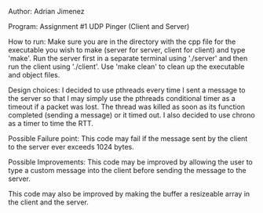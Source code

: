 Author: Adrian Jimenez

Program: Assignment #1 UDP Pinger (Client and Server)

How to run: 
Make sure you are in the directory with the cpp file for the executable you wish to make (server for 
server, client for client) and type 'make'. Run the server first in a separate terminal using './server'
and then run the client using './client'. Use 'make clean' to clean up the executable and object files.

Design choices:
I decided to use pthreads every time I sent a message to the server so that I may simply use the 
pthreads conditional timer as a timeout if a packet was lost. The thread was killed as soon as its function completed (sending a message) or it timed out. I also decided to use chrono as a timer to
time the RTT.

Possible Failure point:
This code may fail if the message sent by the client to the server ever exceeds 1024 bytes.

Possible Improvements:
This code may be improved by allowing the user to type a custom message into the client before sending
the message to the server.

This code may also be improved by making the buffer a resizeable array in the client and the server.
